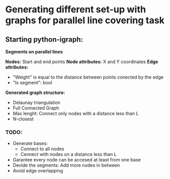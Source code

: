 # Generating different set-up with graphs for parallel line covering task

## Starting python-igraph:

<b> Segments on parallel lines </b>

<b> Nodes:</b> Start and end points 
<b> Node attributes:</b> X and Y coordinates
<b> Edge attributes:</b> 
* "Weight" is equal to the distance between points conected by the edge
* "Is segment": bool

<b> Generated graph structure:</b> 
* Delaunay triangulation
* Full Connected Graph
* Max lenght: Connect only nodes with a distance less than L
* N-closest

### TODO:
* Generate bases:
  * Connect to all nodes
  * Cennect with nodes on a distance less than L
* Garantee every node can be accesed at least from one base
* Devide the segments: Add more nodes in between
* Avoid edge overlapping
 
